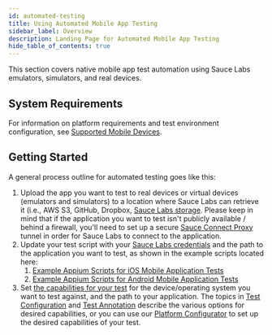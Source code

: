 ```yaml
---
id: automated-testing
title: Using Automated Mobile App Testing
sidebar_label: Overview
description: Landing Page for Automated Mobile App Testing
hide_table_of_contents: true
---
```


This section covers native mobile app test automation using Sauce Labs emulators, simulators, and real devices.

## System Requirements

For information on platform requirements and test environment configuration, see [Supported Mobile Devices](mobile-apps/supported-devices).

## Getting Started

A general process outline for automated testing goes like this:

1. Upload the app you want to test to real devices or virtual devices (emulators and simulators) to a location where Sauce Labs can retrieve it (i.e., AWS S3, GitHub, Dropbox, [Sauce Labs storage](/mobile-apps/app-storage). Please keep in mind that if the application you want to test isn't publicly available / behind a firewall, you'll need to set up a secure [Sauce Connect Proxy](/secure-connections/sauce-connect) tunnel in order for Sauce Labs to connect to the application.
2. Update your test script with your [Sauce Labs credentials](/basics/environment-variables) and the path to the application you want to test, as shown in the example scripts located here:
    1. [Example Appium Scripts for iOS Mobile Application Tests](/mobile-apps/automated-testing/appium)
    2. [Example Appium Scripts for Android Mobile Application Tests](/mobile-apps/automated-testing/appium)
3. Set [the capabilities for your test](/dev/test-configuration-options) for the device/operating system you want to test against, and the path to your application. The topics in [Test Configuration](/basics/test-config-annotation/test-config) and [Test Annotation](/basics/test-config-annotation/test-annotation) describe the various options for desired capabilities, or you can use our [Platform Configurator](https://saucelabs.com/platform/platform-configurator#/) to set up the desired capabilities of your test.
